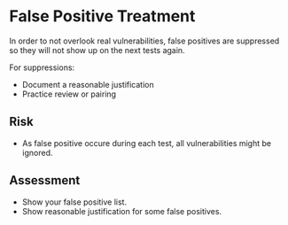 # False Positive Treatment

In order to not overlook real vulnerabilities, false positives are suppressed so they will not show up on the next tests again.

For suppressions:
- Document a reasonable justification
- Practice review or pairing

## Risk

- As false positive occure during each test, all vulnerabilities might be ignored.

## Assessment

- Show your false positive list.
- Show reasonable justification for some false positives.
